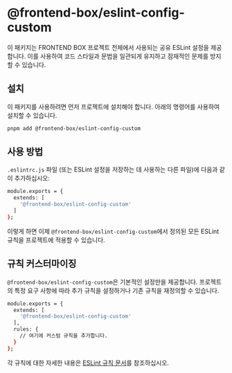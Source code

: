 # @frontend-box/eslint-config-custom

이 패키지는 FRONTEND BOX 프로젝트 전체에서 사용되는 공유 ESLint 설정을 제공합니다. 이를 사용하여 코드 스타일과 문법을 일관되게 유지하고 잠재적인 문제를 방지할 수 있습니다.

## 설치

이 패키지를 사용하려면 먼저 프로젝트에 설치해야 합니다. 아래의 명령어를 사용하여 설치할 수 있습니다.

```bash
pnpm add @frontend-box/eslint-config-custom
```

## 사용 방법

`.eslintrc.js` 파일 (또는 ESLint 설정을 저장하는 데 사용하는 다른 파일)에 다음과 같이 추가하십시오:

```bash
module.exports = {
  extends: [
    '@frontend-box/eslint-config-custom'
  ]
};
```

이렇게 하면 이제 `@frontend-box/eslint-config-custom`에서 정의된 모든 ESLint 규칙을 프로젝트에 적용할 수 있습니다.

## 규칙 커스터마이징

`@frontend-box/eslint-config-custom`은 기본적인 설정만을 제공합니다. 프로젝트의 특정 요구 사항에 따라 추가 규칙을 설정하거나 기존 규칙을 재정의할 수 있습니다.

```bash
module.exports = {
  extends: [
    '@frontend-box/eslint-config-custom'
  ],
  rules: {
    // 여기에 커스텀 규칙을 추가합니다.
  }
};
```

각 규칙에 대한 자세한 내용은 [ESLint 규칙 문서](https://eslint.org/docs/latest/rules/)를 참조하십시오.
